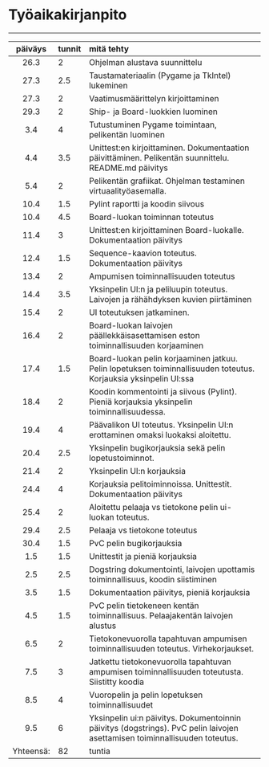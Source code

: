 # Työaikakirjanpito

---

| päiväys | tunnit | mitä tehty |
| :------:|:-------|:-----------|
| 26.3 | 2 | Ohjelman alustava suunnittelu
| 27.3 | 2.5 | Taustamateriaalin (Pygame ja TkIntel) lukeminen
| 27.3 | 2 | Vaatimusmäärittelyn kirjoittaminen
| 29.3 | 2 |Ship- ja Board-luokkien luominen
| 3.4 | 4 | Tutustuminen Pygame toimintaan, pelikentän luominen 
| 4.4 | 3.5 | Unittest:en kirjoittaminen. Dokumentaation päivittäminen. Pelikentän suunnittelu. README.md päivitys
|5.4| 2 | Pelikentän grafiikat. Ohjelman testaminen virtuaalityöasemalla.
|10.4| 1.5 | Pylint raportti ja koodin siivous
|10.4| 4.5 | Board-luokan toiminnan toteutus
|11.4|3| Unittest:en kirjoittaminen Board-luokalle. Dokumentaation päivitys
|12.4|1.5| Sequence-kaavion toteutus. Dokumentaation päivitys
|13.4| 2 | Ampumisen toiminnallisuuden toteutus
|14.4|3.5| Yksinpelin UI:n ja peliluupin toteutus. Laivojen ja rähähdyksen kuvien piirtäminen
|15.4|2| UI toteutuksen jatkaminen.
|16.4| 2 | Board-luokan laivojen päällekkäisasettamisen eston toiminnallisuuden korjaaminen
|17.4| 1.5| Board-luokan pelin korjaaminen jatkuu. Pelin lopetuksen toiminnallisuuden toteutus. Korjauksia yksinpelin UI:ssa
|18.4| 2 | Koodin kommentointi ja siivous (Pylint). Pieniä korjauksia yksinpelin toiminnallisuudessa.
|19.4| 4 | Päävalikon UI toteutus. Yksinpelin UI:n erottaminen omaksi luokaksi aloitettu.
|20.4| 2.5| Yksinpelin bugikorjauksia sekä pelin lopetustoiminnot.
|21.4| 2 | Yksinpelin UI:n korjauksia
|24.4| 4 | Korjauksia pelitoiminnoissa. Unittestit. Dokumentaation päivitys
|25.4|2| Aloitettu pelaaja vs tietokone pelin ui-luokan toteutus.
|29.4|2.5| Pelaaja vs tietokone toteutus
|30.4| 1.5| PvC pelin bugikorjauksia
|1.5|1.5| Unittestit ja pieniä korjauksia
|2.5|2.5| Dogstring dokumentointi, laivojen upottamis toiminnallisuus, koodin siistiminen
|3.5|1.5| Dokumentaation päivitys, pieniä korjauksia
|4.5|1.5| PvC pelin tietokeneen kentän toiminnallisuus. Pelaajakentän laivojen alustus
|6.5|2| Tietokonevuorolla tapahtuvan ampumisen toiminnallisuuden toteutus. Virhekorjaukset.
|7.5|3| Jatkettu tietokonevuorolla tapahtuvan ampumisen toiminnallisuuden toteutusta. Siistitty koodia
|8.5|4| Vuoropelin ja pelin lopetuksen toiminnallisuudet
|9.5|6| Yksinpelin ui:n päivitys. Dokumentoinnin päivitys (dogstrings). PvC pelin laivojen asettamisen toiminnallisuuden toteutus.
|Yhteensä:| 82 | tuntia
